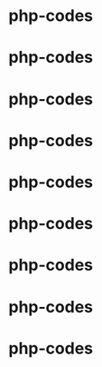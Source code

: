 # php-codes
# php-codes
# php-codes
# php-codes
# php-codes
# php-codes
# php-codes
# php-codes
# php-codes
